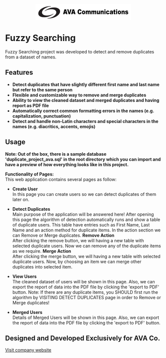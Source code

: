 <p align="center">
    <a href="https://ava.ir/index.php/en/">
        <img src="/public/images/logo_md.png" alt="AVA Co.">
    </a>
</p>


# Fuzzy Searching

Fuzzy Searching project was developed to detect and remove duplicates from a dataset of names.


## Features

- **Detect duplicates that have slightly different first name and last name but refer to the same person**
- **Flexible and customizable way to remove and merge duplicates**
- **Ability to view the cleaned dataset and merged duplicates and having report as PDF file**
- **Automatically correct common formatting errors in the names (e.g. capitalization, punctuation)**
- **Detect and handle non-Latin characters and special characters in the names (e.g. diacritics, accents, emojis)**

## Usage

**Note: Out of the box, there is a sample database 'duplicate_project_ava.sql' in the root directory which you can import and have a preview of how everything looks like in this project.**

**Functionality of Pages:** <br />
This web application contains several pages as follow:

- **Create User** <br />
In this page you can create users so we can detect duplicates of them later on.

- **Detect Duplicates** <br />
Main purpose of the application will be answered here! After opening this page the algorithm of detection automatically runs and show a table of duplicate users. This table have entries such as First Name, Last Name and an action method for duplicate items.
In the action section we can Remove or Merge duplicates.
**Remove Action** <br />
After clicking the remove button, we will having a new table with selected duplicate users. Now we can remove any of the duplicate items as we require.
**Merge Action** <br />
After clicking the merge button, we will having a new table with selected duplicate users. Now, by choosing an item we can merge other duplicates into selected item.

- **View Users** <br />
The cleaned dataset of users will be shown in this page. Also, we can export the report of data into the PDF file by clicking the 'export to PDF' button.
Note: If there are any duplicate items, you SHOULD first run the algorithm by VISITING DETECT DUPLICATES page in order to Remove or Merge duplicates!

- **Merged Users** <br />
Details of Merged Users will be shown in this page. Also, we can export the report of data into the PDF file by clicking the 'export to PDF' button.

## Designed and Developed Exclusively for AVA Co.

<a href="https://ava.ir/index.php/en/">Visit company website</a>
